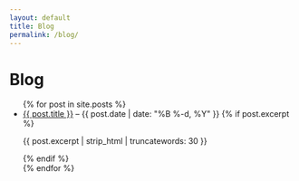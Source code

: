 ```yaml
---
layout: default
title: Blog
permalink: /blog/
---
```


<h1>Blog</h1>
<ul>
{% for post in site.posts %}
  <li>
    <a href="{{ post.url }}">{{ post.title }}</a> – <span>{{ post.date | date: "%B %-d, %Y" }}</span>
    {% if post.excerpt %}
      <p>{{ post.excerpt | strip_html | truncatewords: 30 }}</p>
    {% endif %}
  </li>
{% endfor %}
</ul>
